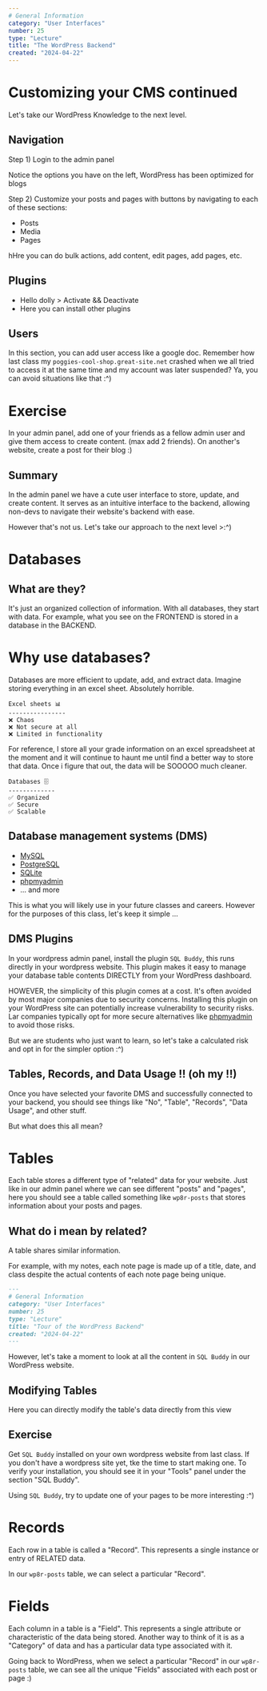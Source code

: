 ```yaml
---
# General Information
category: "User Interfaces"
number: 25
type: "Lecture"
title: "The WordPress Backend"
created: "2024-04-22"
---
```


# Customizing your CMS continued

Let's take our WordPress Knowledge to the next level.

## Navigation

Step 1) Login to the admin panel

Notice the options you have on the left, WordPress has been optimized for blogs

Step 2) Customize your posts and pages with buttons by navigating to each of these sections:

- Posts
- Media
- Pages

hHre you can do bulk actions, add content, edit pages, add pages, etc.

## Plugins

- Hello dolly > Activate && Deactivate
- Here you can install other plugins

## Users

In this section, you can add user access like a google doc. Remember how last class my `poggies-cool-shop.great-site.net` crashed when we all tried to access it at the same time and my account was later suspended? Ya, you can avoid situations like that :^)

# Exercise

In your admin panel, add one of your friends as a fellow admin user and give them access to create content. (max add 2 friends). On another's website, create a post for their blog :)

## Summary

In the admin panel we have a cute user interface to store, update, and create content. It serves as an intuitive interface to the backend, allowing non-devs to navigate their website's backend with ease.

However that's not us. Let's take our approach to the next level >:^)

# Databases

## What are they?

It's just an organized collection of information. With all databases, they start with data. For example, what you see on the FRONTEND is stored in a database in the BACKEND.

# Why use databases?

Databases are more efficient to update, add, and extract data. Imagine storing everything in an excel sheet. Absolutely horrible.

```text
Excel sheets 📊
----------------
❌ Chaos
❌ Not secure at all
❌ Limited in functionality
```

For reference, I store all your grade information on an excel spreadsheet at the moment and it will continue to haunt me until find a better way to store that data. Once i figure that out, the data will be SOOOOO much cleaner.

```text
Databases 🗄️
-------------
✅ Organized
✅ Secure
✅ Scalable
```

## Database management systems (DMS)

- [MySQL](https://www.mysql.com/)
- [PostgreSQL](https://www.postgresql.org/)
- [SQLite](https://www.sqlite.org/)
- [phpmyadmin](https://www.phpmyadmin.net/)
- ... and more

This is what you will likely use in your future classes and careers. However for the purposes of this class, let's keep it simple ...

## DMS Plugins

In your wordpress admin panel, install the plugin `SQL Buddy`, this runs directly in your wordpress website. This plugin makes it easy to manage your database table contents DIRECTLY from your WordPress dashboard.

HOWEVER, the simplicity of this plugin comes at a cost. It's often avoided by most major companies due to security concerns. Installing this plugin on your WordPress site can potentially increase vulnerability to security risks. Lar companies typically opt for more secure alternatives like [phpmyadmin](https://www.phpmyadmin.net/) to avoid those risks.

But we are students who just want to learn, so let's take a calculated risk and opt in for the simpler option :^)

## Tables, Records, and Data Usage !! (oh my !!)

Once you have selected your favorite DMS and successfully connected to your backend, you should see things like "No", "Table", "Records", "Data Usage", and other stuff.

But what does this all mean?

# Tables

Each table stores a different type of "related" data for your website. Just like in our admin panel where we can see different "posts" and "pages", here you should see a table called something like `wp8r-posts` that stores information about your posts and pages.

## What do i mean by related?

A table shares similar information.

For example, with my notes, each note page is made up of a title, date, and class despite the actual contents of each note page being unique.

```md
---
# General Information
category: "User Interfaces"
number: 25
type: "Lecture"
title: "Tour of the WordPress Backend"
created: "2024-04-22"
---
```

However, let's take a moment to look at all the content in `SQL Buddy` in our WordPress website.

## Modifying Tables

Here you can directly modify the table's data directly from this view

## Exercise

Get `SQL Buddy` installed on your own wordpress website from last class. If you don't have a wordpress site yet, tke the time to start making one. To verify your installation, you should see it in your "Tools" panel under the section "SQL Buddy".

Using `SQL Buddy`, try to update one of your pages to be more interesting :^)

# Records

Each row in a table is called a "Record". This represents a single instance or entry of RELATED data.

In our `wp8r-posts` table, we can select a particular "Record".

# Fields

Each column in a table is a "Field". This represents a single attribute or characteristic of the data being stored. Another way to think of it is as a "Category" of data and has a particular data type associated with it.

Going back to WordPress, when we select a particular "Record" in our `wp8r-posts` table, we can see all the unique "Fields" associated with each post or page :)

